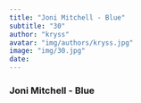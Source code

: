 ```yaml
---
title: "Joni Mitchell - Blue"
subtitle: "30"
author: "kryss"
avatar: "img/authors/kryss.jpg"
image: "img/30.jpg"
date:
---
```


### Joni Mitchell - Blue
